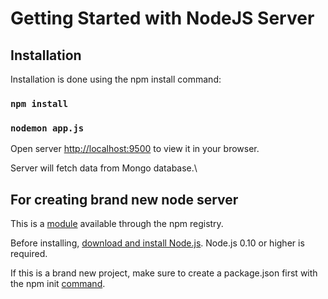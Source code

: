 # Getting Started with NodeJS Server

## Installation

Installation is done using the npm install command:

### `npm install`
### `nodemon app.js`


Open server [http://localhost:9500](http://localhost:9500) to view it in your browser.

Server will fetch data from Mongo database.\
## For creating brand new node server

This is a [module](https://nodejs.org/nl/download) available through the npm registry.

Before installing, [download and install Node.js](https://nodejs.org/en/download). Node.js 0.10 or higher is required.

If this is a brand new project, make sure to create a package.json first with the npm init [command](https://docs.npmjs.com/creating-a-package-json-file).

